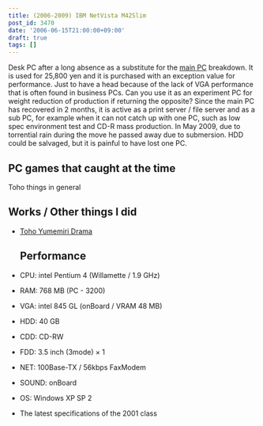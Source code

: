 ```yaml
---
title: (2006-2009) IBM NetVista M42Slim
post_id: 3470
date: '2006-06-15T21:00:00+09:00'
draft: true
tags: []
---
```


Desk PC after a long absence as a substitute for the [main PC](https://danmaq.com/dynabook-sslx190) breakdown. It is used for 25,800 yen and it is purchased with an exception value for performance. Just to have a head because of the lack of VGA performance that is often found in business PCs. Can you use it as an experiment PC for weight reduction of production if returning the opposite? Since the main PC has recovered in 2 months, it is active as a print server / file server and as a sub PC, for example when it can not catch up with one PC, such as low spec environment test and CD-R mass production. In May 2009, due to torrential rain during the move he passed away due to submersion. HDD could be salvaged, but it is painful to have lost one PC.

## PC games that caught at the time

Toho things in general

## Works / Other things I did

*   [Toho Yumemiri Drama](https://danmaq.com/!/thC/)
    
    ## Performance
    
*   CPU: intel Pentium 4 (Willamette / 1.9 GHz)
    
*   RAM: 768 MB (PC - 3200)
*   VGA: intel 845 GL (onBoard / VRAM 48 MB)
*   HDD: 40 GB
*   CDD: CD-RW
*   FDD: 3.5 inch (3mode) × 1
*   NET: 100Base-TX / 56kbps FaxModem
*   SOUND: onBoard
*   OS: Windows XP SP 2
*   The latest specifications of the 2001 class
